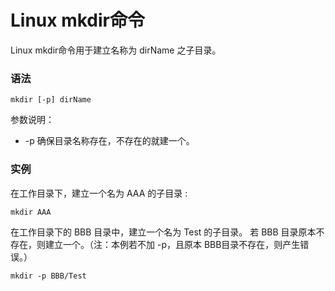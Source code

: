 # Linux mkdir命令

Linux mkdir命令用于建立名称为 dirName 之子目录。

### 语法

    mkdir [-p] dirName

参数说明：

- -p 确保目录名称存在，不存在的就建一个。

### 实例

在工作目录下，建立一个名为 AAA 的子目录 :

    mkdir AAA

在工作目录下的 BBB 目录中，建立一个名为 Test 的子目录。
若 BBB 目录原本不存在，则建立一个。（注：本例若不加 -p，且原本 BBB目录不存在，则产生错误。）

    mkdir -p BBB/Test